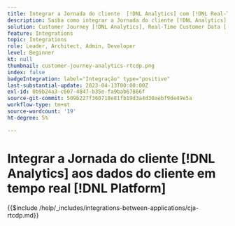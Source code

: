 ```yaml
---
title: Integrar a Jornada do cliente  [!DNL Analytics] com [!DNL Real-Time Customer Data Platform]
description: Saiba como integrar a Jornada do cliente [!DNL Analytics] ao [!DNL Real-Time Customer Data Platform].
solution: Customer Journey [!DNL Analytics], Real-Time Customer Data [!DNL Platform]
feature: Integrations
topic: Integrations
role: Leader, Architect, Admin, Developer
level: Beginner
kt: null
thumbnail: customer-journey-analytics-rtcdp.png
index: false
badgeIntegration: label="Integração" type="positive"
last-substantial-update: 2023-04-13T00:00:00Z
exl-id: 0b9b24a3-c607-4847-b35e-fa9bab67866f
source-git-commit: 509b227f360718e81fb19d3a4d30aebf9de49e5a
workflow-type: tm+mt
source-wordcount: '19'
ht-degree: 5%

---
```


# Integrar a Jornada do cliente [!DNL Analytics] aos dados do cliente em tempo real [!DNL Platform]

{{$include /help/_includes/integrations-between-applications/cja-rtcdp.md}}
